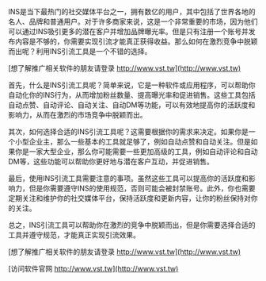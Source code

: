 INS是当下最热门的社交媒体平台之一，拥有数亿的用户，其中包括了世界各地的名人、品牌和普通用户。对于许多商家来说，这是一个非常重要的市场，因为他们可以通过INS吸引更多的潜在客户并增加品牌曝光率。但是只有注册一个账号并发布内容是不够的，你需要实现引流才能真正获得收益。那么如何在激烈竞争中脱颖而出呢？利用INS引流工具是一个不错的选择。

[想了解推广相关软件的朋友请登录 http://www.vst.tw](http://www.vst.tw)

首先，什么是INS引流工具呢？简单来说，它是一种软件或应用程序，可以帮助你自动化你的INS行为，从而增加粉丝数量、提高曝光率和促进销售。这些工具包括自动点赞、自动评论、自动关注、自动DM等功能，可以有效地提高你的活跃度和影响力，从而在激烈的市场竞争中脱颖而出。

其次，如何选择合适的INS引流工具呢？这需要根据你的需求来决定。如果你是一个小型企业主，那么一些基本的工具就足够了，例如自动点赞和自动关注。但是如果你是一家大型企业，那么你可能需要一些更加高级的工具，例如自动评论和自动DM等，这些功能可以帮助你更好地与潜在客户互动，并促进销售。

最后，使用INS引流工具需要注意的事项。虽然这些工具可以提高你的活跃度和影响力，但是你需要遵守INS的使用规范，否则可能会被封禁账号。此外，你也需要定期关注和维护你的社交媒体平台，保持活跃度和更新内容，让你的粉丝保持对你的关注。

总之，INS引流工具可以帮助你在激烈的竞争中脱颖而出，但是你需要选择合适的工具并遵守规范，才能真正实现引流效果。

[想了解推广相关软件的朋友请登录 http://www.vst.tw](http://www.vst.tw)


[访问软件官网 http://www.vst.tw](http://www.vst.tw)
